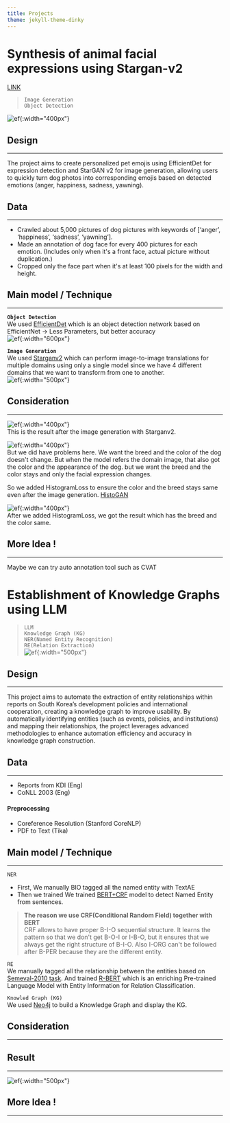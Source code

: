 ```yaml
---
title: Projects
theme: jekyll-theme-dinky
---
```


# Synthesis of animal facial expressions using Stargan-v2
[LINK](https://github.com/katieminjoo/stargan-v2)

>`Image Generation`  
>`Object Detection`  

![ef](/assets/img/project/starganv2/Stargan_v02.png){:width="400px"}

## Design
***
The project aims to create personalized pet emojis using EfficientDet for expression detection and StarGAN v2 for image generation, allowing users to quickly turn dog photos into corresponding emojis based on detected emotions (anger, happiness, sadness, yawning).

## Data
***
* Crawled about 5,000 pictures of dog pictures with keywords of [‘anger’, ‘happiness’, ‘sadness’, ‘yawning’].
* Made an annotation of dog face for every 400 pictures for each emotion. (Includes only when it's a front face, actual picture without duplication.)
* Cropped only the face part when it's at least 100 pixels for the width and height.

## Main model / Technique
***
**`Object Detection`**  
We used [EfficientDet](https://arxiv.org/abs/1911.09070) which is an object detection network based on EfficientNet -> Less Parameters, but better accuracy  
![ef](/assets/img/project/starganv2/Efficientdet_architecture.png){:width="600px"}

**`Image Generation`**  
We used [Starganv2](https://openaccess.thecvf.com/content_CVPR_2020/papers/Choi_StarGAN_v2_Diverse_Image_Synthesis_for_Multiple_Domains_CVPR_2020_paper.pdf) which can perform image-to-image translations for multiple domains using only a single model since we have 4 different domains that we want to transform from one to another.  
![ef](/assets/img/project/starganv2/stargan.png){:width="500px"}


## Consideration
***
![ef](/assets/img/project/starganv2/Stargan_v01.png){:width="400px"}  
This is the result after the image generation with Starganv2.

![ef](/assets/img/project/starganv2/Stargan_problem.png){:width="400px"}  
But we did have problems here. We want the breed and the color of the dog doesn't change. But when the model refers the domain image, that also got the color and the appearance of the dog.
but we want the breed and the color stays and only the facial expression changes.

So we added HistogramLoss to ensure the color and the breed stays same even after the image generation.
[HistoGAN](https://arxiv.org/abs/2011.11731)  

![ef](/assets/img/project/starganv2/Problem_solved.png){:width="400px"}  
After we added HistogramLoss, we got the result which has the breed and the color same.  


## More Idea !
***
Maybe we can try auto annotation tool such as CVAT



# Establishment of Knowledge Graphs using LLM
<!-- [LINK](https://github.com/katieminjoo/stargan-v2) -->

>`LLM`  
>`Knowledge Graph (KG)`  
>`NER(Named Entity Recognition)`  
> `RE(Relation Extraction)`    
![ef](/assets/img/project/KDI/KG_overall.png){:width="500px"}

## Design
***
This project aims to automate the extraction of entity relationships within reports on South Korea’s development policies and international cooperation, creating a knowledge graph to improve usability. By automatically identifying entities (such as events, policies, and institutions) and mapping their relationships, the project leverages advanced methodologies to enhance automation efficiency and accuracy in knowledge graph construction.

## Data
***
* Reports from KDI (Eng)
* CoNLL 2003 (Eng)
#### Preprocessing
- Coreference Resolution (Stanford CoreNLP)
- PDF to Text (Tika)

## Main model / Technique
***
`NER`  
* First, We manually BIO tagged all the named entity with TextAE 
* Then we trained We trained [BERT+CRF]() model to detect Named Entity from sentences.

>**The reason we use CRF(Conditional Random Field) together with BERT**  
CRF allows to have proper B-I-O sequential structure.
It learns the pattern so that we don't get B-O-I or I-B-O, but it ensures that we always get the right structure of B-I-O. Also I-ORG can't be followed after B-PER because they are the different entity.

`RE`  
We manually tagged all the relationship between the entities based on [Semeval-2010 task](https://arxiv.org/abs/1911.10422).
And trained [R-BERT](https://arxiv.org/abs/1905.08284) which is an enriching Pre-trained Language Model with Entity Information for Relation Classification.

`Knowled Graph (KG)`  
We used [Neo4j](https://neo4j-contrib.github.io/py2neo/) to build a Knowledge Graph and display the KG.

## Consideration
***


## Result
***
![ef](/assets/img/project/KDI/KG_example.png){:width="500px"}

## More Idea !
***

